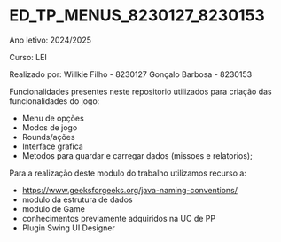 # ED_TP_MENUS_8230127_8230153
Ano letivo: 2024/2025

Curso: LEI

Realizado por:
Willkie Filho - 8230127
Gonçalo Barbosa - 8230153

Funcionalidades presentes neste repositorio utilizados para criação das funcionalidades do jogo:
- Menu de opções
- Modos de jogo
- Rounds/ações
- Interface grafica
- Metodos para guardar e carregar dados (missoes e relatorios);

Para a realização deste modulo do trabalho utilizamos recurso a:

- https://www.geeksforgeeks.org/java-naming-conventions/
- modulo da estrutura de dados
- modulo de Game
-  conhecimentos previamente adquiridos na UC de PP
-  Plugin Swing UI Designer

